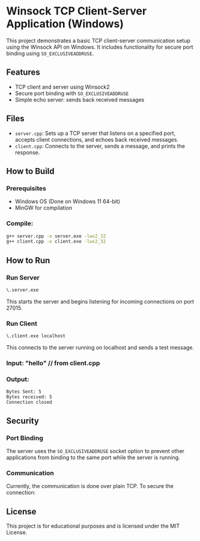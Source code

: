 # Winsock TCP Client-Server Application (Windows)

This project demonstrates a basic TCP client-server communication setup using the Winsock API on Windows. It includes functionality for secure port binding using `SO_EXCLUSIVEADDRUSE`.

## Features

* TCP client and server using Winsock2
* Secure port binding with `SO_EXCLUSIVEADDRUSE`
* Simple echo server: sends back received messages

## Files

* `server.cpp`: Sets up a TCP server that listens on a specified port, accepts client connections, and echoes back received messages.
* `client.cpp`: Connects to the server, sends a message, and prints the response.

## How to Build

### Prerequisites

* Windows OS (Done on Windows 11 64-bit)
* MinGW for compilation

### Compile:

```sh
g++ server.cpp -o server.exe -lws2_32
g++ client.cpp -o client.exe -lws2_32
```

## How to Run

### Run Server

```bash
\.server.exe
```

This starts the server and begins listening for incoming connections on port 27015.

### Run Client

```bash
\.client.exe localhost
```

This connects to the server running on localhost and sends a test message.

### Input: "hello" // from client.cpp

### Output:
```
Bytes Sent: 5
Bytes received: 5
Connection closed
```

## Security

### Port Binding

The server uses the `SO_EXCLUSIVEADDRUSE` socket option to prevent other applications from binding to the same port while the server is running.

### Communication

Currently, the communication is done over plain TCP. To secure the connection:

## License

This project is for educational purposes and is licensed under the MIT License.